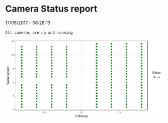 Camera Status report
================
17/05/2017 - 06:28:13

    All cameras are up and running

![](camreport_files/figure-markdown_github/unnamed-chunk-2-1.png)
